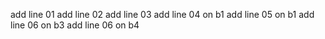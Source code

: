 add line 01
add line 02
add line 03
add line 04 on b1
add line 05 on b1
add line 06 on b3
add line 06 on b4
